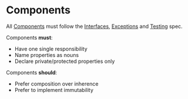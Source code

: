 # Components

All [Components](../../reference/components.md) must follow the [Interfaces](./interfaces.md), [Exceptions](./exceptions.md) and [Testing](./testing.md) spec.

Components **must**:

* Have one single responsibility
* Name properties as nouns
* Declare private/protected properties only

Components **should**:

* Prefer composition over inherence
* Prefer to implement immutability
